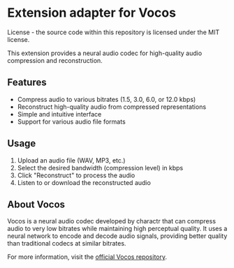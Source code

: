 # Extension adapter for Vocos

License - the source code within this repository is licensed under the MIT license.

This extension provides a neural audio codec for high-quality audio compression and reconstruction.

## Features

- Compress audio to various bitrates (1.5, 3.0, 6.0, or 12.0 kbps)
- Reconstruct high-quality audio from compressed representations
- Simple and intuitive interface
- Support for various audio file formats

## Usage

1. Upload an audio file (WAV, MP3, etc.)
2. Select the desired bandwidth (compression level) in kbps
3. Click "Reconstruct" to process the audio
4. Listen to or download the reconstructed audio

## About Vocos

Vocos is a neural audio codec developed by charactr that can compress audio to very low bitrates while maintaining high perceptual quality. It uses a neural network to encode and decode audio signals, providing better quality than traditional codecs at similar bitrates.

For more information, visit the [official Vocos repository](https://github.com/charactr-platform/vocos).
